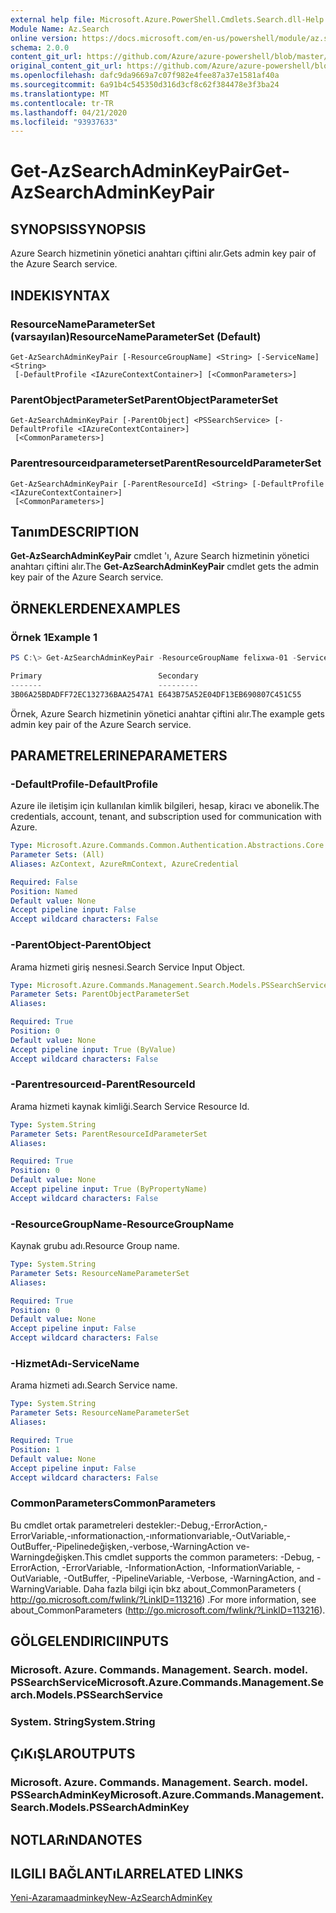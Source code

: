 ```yaml
---
external help file: Microsoft.Azure.PowerShell.Cmdlets.Search.dll-Help.xml
Module Name: Az.Search
online version: https://docs.microsoft.com/en-us/powershell/module/az.search/get-azsearchadminkeypair
schema: 2.0.0
content_git_url: https://github.com/Azure/azure-powershell/blob/master/src/Search/Search/help/Get-AzSearchAdminKeyPair.md
original_content_git_url: https://github.com/Azure/azure-powershell/blob/master/src/Search/Search/help/Get-AzSearchAdminKeyPair.md
ms.openlocfilehash: dafc9da9669a7c07f982e4fee87a37e1581af40a
ms.sourcegitcommit: 6a91b4c545350d316d3cf8c62f384478e3f3ba24
ms.translationtype: MT
ms.contentlocale: tr-TR
ms.lasthandoff: 04/21/2020
ms.locfileid: "93937633"
---
```

# <span data-ttu-id="5cc33-101">Get-AzSearchAdminKeyPair</span><span class="sxs-lookup"><span data-stu-id="5cc33-101">Get-AzSearchAdminKeyPair</span></span>

## <span data-ttu-id="5cc33-102">SYNOPSIS</span><span class="sxs-lookup"><span data-stu-id="5cc33-102">SYNOPSIS</span></span>
<span data-ttu-id="5cc33-103">Azure Search hizmetinin yönetici anahtarı çiftini alır.</span><span class="sxs-lookup"><span data-stu-id="5cc33-103">Gets admin key pair of the Azure Search service.</span></span>

## <span data-ttu-id="5cc33-104">INDEKI</span><span class="sxs-lookup"><span data-stu-id="5cc33-104">SYNTAX</span></span>

### <span data-ttu-id="5cc33-105">ResourceNameParameterSet (varsayılan)</span><span class="sxs-lookup"><span data-stu-id="5cc33-105">ResourceNameParameterSet (Default)</span></span>
```
Get-AzSearchAdminKeyPair [-ResourceGroupName] <String> [-ServiceName] <String>
 [-DefaultProfile <IAzureContextContainer>] [<CommonParameters>]
```

### <span data-ttu-id="5cc33-106">ParentObjectParameterSet</span><span class="sxs-lookup"><span data-stu-id="5cc33-106">ParentObjectParameterSet</span></span>
```
Get-AzSearchAdminKeyPair [-ParentObject] <PSSearchService> [-DefaultProfile <IAzureContextContainer>]
 [<CommonParameters>]
```

### <span data-ttu-id="5cc33-107">Parentresourceıdparameterset</span><span class="sxs-lookup"><span data-stu-id="5cc33-107">ParentResourceIdParameterSet</span></span>
```
Get-AzSearchAdminKeyPair [-ParentResourceId] <String> [-DefaultProfile <IAzureContextContainer>]
 [<CommonParameters>]
```

## <span data-ttu-id="5cc33-108">Tanım</span><span class="sxs-lookup"><span data-stu-id="5cc33-108">DESCRIPTION</span></span>
<span data-ttu-id="5cc33-109">**Get-AzSearchAdminKeyPair** cmdlet 'ı, Azure Search hizmetinin yönetici anahtarı çiftini alır.</span><span class="sxs-lookup"><span data-stu-id="5cc33-109">The **Get-AzSearchAdminKeyPair** cmdlet gets the admin key pair of the Azure Search service.</span></span>

## <span data-ttu-id="5cc33-110">ÖRNEKLERDEN</span><span class="sxs-lookup"><span data-stu-id="5cc33-110">EXAMPLES</span></span>

### <span data-ttu-id="5cc33-111">Örnek 1</span><span class="sxs-lookup"><span data-stu-id="5cc33-111">Example 1</span></span>
```powershell
PS C:\> Get-AzSearchAdminKeyPair -ResourceGroupName felixwa-01 -ServiceName felixwa-basic-search

Primary                          Secondary                       
-------                          ---------                       
3B06A25BDADFF72EC132736BAA2547A1 E643B75A52E04DF13EB690807C451C55
```

<span data-ttu-id="5cc33-112">Örnek, Azure Search hizmetinin yönetici anahtar çiftini alır.</span><span class="sxs-lookup"><span data-stu-id="5cc33-112">The example gets admin key pair of the Azure Search service.</span></span>

## <span data-ttu-id="5cc33-113">PARAMETRELERINE</span><span class="sxs-lookup"><span data-stu-id="5cc33-113">PARAMETERS</span></span>

### <span data-ttu-id="5cc33-114">-DefaultProfile</span><span class="sxs-lookup"><span data-stu-id="5cc33-114">-DefaultProfile</span></span>
<span data-ttu-id="5cc33-115">Azure ile iletişim için kullanılan kimlik bilgileri, hesap, kiracı ve abonelik.</span><span class="sxs-lookup"><span data-stu-id="5cc33-115">The credentials, account, tenant, and subscription used for communication with Azure.</span></span>

```yaml
Type: Microsoft.Azure.Commands.Common.Authentication.Abstractions.Core.IAzureContextContainer
Parameter Sets: (All)
Aliases: AzContext, AzureRmContext, AzureCredential

Required: False
Position: Named
Default value: None
Accept pipeline input: False
Accept wildcard characters: False
```

### <span data-ttu-id="5cc33-116">-ParentObject</span><span class="sxs-lookup"><span data-stu-id="5cc33-116">-ParentObject</span></span>
<span data-ttu-id="5cc33-117">Arama hizmeti giriş nesnesi.</span><span class="sxs-lookup"><span data-stu-id="5cc33-117">Search Service Input Object.</span></span>

```yaml
Type: Microsoft.Azure.Commands.Management.Search.Models.PSSearchService
Parameter Sets: ParentObjectParameterSet
Aliases:

Required: True
Position: 0
Default value: None
Accept pipeline input: True (ByValue)
Accept wildcard characters: False
```

### <span data-ttu-id="5cc33-118">-Parentresourceıd</span><span class="sxs-lookup"><span data-stu-id="5cc33-118">-ParentResourceId</span></span>
<span data-ttu-id="5cc33-119">Arama hizmeti kaynak kimliği.</span><span class="sxs-lookup"><span data-stu-id="5cc33-119">Search Service Resource Id.</span></span>

```yaml
Type: System.String
Parameter Sets: ParentResourceIdParameterSet
Aliases:

Required: True
Position: 0
Default value: None
Accept pipeline input: True (ByPropertyName)
Accept wildcard characters: False
```

### <span data-ttu-id="5cc33-120">-ResourceGroupName</span><span class="sxs-lookup"><span data-stu-id="5cc33-120">-ResourceGroupName</span></span>
<span data-ttu-id="5cc33-121">Kaynak grubu adı.</span><span class="sxs-lookup"><span data-stu-id="5cc33-121">Resource Group name.</span></span>

```yaml
Type: System.String
Parameter Sets: ResourceNameParameterSet
Aliases:

Required: True
Position: 0
Default value: None
Accept pipeline input: False
Accept wildcard characters: False
```

### <span data-ttu-id="5cc33-122">-HizmetAdı</span><span class="sxs-lookup"><span data-stu-id="5cc33-122">-ServiceName</span></span>
<span data-ttu-id="5cc33-123">Arama hizmeti adı.</span><span class="sxs-lookup"><span data-stu-id="5cc33-123">Search Service name.</span></span>

```yaml
Type: System.String
Parameter Sets: ResourceNameParameterSet
Aliases:

Required: True
Position: 1
Default value: None
Accept pipeline input: False
Accept wildcard characters: False
```

### <span data-ttu-id="5cc33-124">CommonParameters</span><span class="sxs-lookup"><span data-stu-id="5cc33-124">CommonParameters</span></span>
<span data-ttu-id="5cc33-125">Bu cmdlet ortak parametreleri destekler:-Debug,-ErrorAction,-ErrorVariable,-ınformationaction,-ınformationvariable,-OutVariable,-OutBuffer,-Pipelinedeğişken,-verbose,-WarningAction ve-Warningdeğişken.</span><span class="sxs-lookup"><span data-stu-id="5cc33-125">This cmdlet supports the common parameters: -Debug, -ErrorAction, -ErrorVariable, -InformationAction, -InformationVariable, -OutVariable, -OutBuffer, -PipelineVariable, -Verbose, -WarningAction, and -WarningVariable.</span></span> <span data-ttu-id="5cc33-126">Daha fazla bilgi için bkz about_CommonParameters ( http://go.microsoft.com/fwlink/?LinkID=113216) .</span><span class="sxs-lookup"><span data-stu-id="5cc33-126">For more information, see about_CommonParameters (http://go.microsoft.com/fwlink/?LinkID=113216).</span></span>

## <span data-ttu-id="5cc33-127">GÖLGELENDIRICI</span><span class="sxs-lookup"><span data-stu-id="5cc33-127">INPUTS</span></span>

### <span data-ttu-id="5cc33-128">Microsoft. Azure. Commands. Management. Search. model. PSSearchService</span><span class="sxs-lookup"><span data-stu-id="5cc33-128">Microsoft.Azure.Commands.Management.Search.Models.PSSearchService</span></span>

### <span data-ttu-id="5cc33-129">System. String</span><span class="sxs-lookup"><span data-stu-id="5cc33-129">System.String</span></span>

## <span data-ttu-id="5cc33-130">ÇıKıŞLAR</span><span class="sxs-lookup"><span data-stu-id="5cc33-130">OUTPUTS</span></span>

### <span data-ttu-id="5cc33-131">Microsoft. Azure. Commands. Management. Search. model. PSSearchAdminKey</span><span class="sxs-lookup"><span data-stu-id="5cc33-131">Microsoft.Azure.Commands.Management.Search.Models.PSSearchAdminKey</span></span>

## <span data-ttu-id="5cc33-132">NOTLARıNDA</span><span class="sxs-lookup"><span data-stu-id="5cc33-132">NOTES</span></span>

## <span data-ttu-id="5cc33-133">ILGILI BAĞLANTıLAR</span><span class="sxs-lookup"><span data-stu-id="5cc33-133">RELATED LINKS</span></span>

[<span data-ttu-id="5cc33-134">Yeni-Azaramaadminkey</span><span class="sxs-lookup"><span data-stu-id="5cc33-134">New-AzSearchAdminKey</span></span>](./New-AzSearchAdminKey.md)
